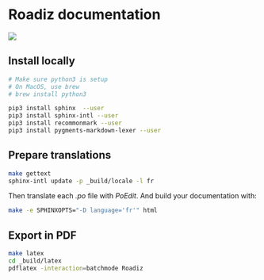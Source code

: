 # Roadiz documentation

<a href="https://readthedocs.org/projects/roadiz/?badge=latest" style="text-decoration: none;">
    <img src="https://readthedocs.org/projects/roadiz/badge/?version=latest">
</a>

## Install locally

```bash
# Make sure python3 is setup
# On MacOS, use brew
# brew install python3

pip3 install sphinx  --user
pip3 install sphinx-intl --user
pip3 install recommonmark --user
pip3 install pygments-markdown-lexer --user
```

## Prepare translations

```bash
make gettext
sphinx-intl update -p _build/locale -l fr
```

Then translate each *.po* file with *PoEdit*.
And build your documentation with:

```bash
make -e SPHINXOPTS="-D language='fr'" html
```

## Export in PDF

```bash
make latex
cd _build/latex
pdflatex -interaction=batchmode Roadiz
```